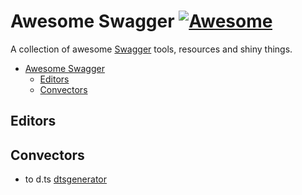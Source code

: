 # Awesome Swagger [![Awesome](https://cdn.rawgit.com/sindresorhus/awesome/d7305f38d29fed78fa85652e3a63e154dd8e8829/media/badge.svg)](https://github.com/sindresorhus/awesome)

A collection of awesome [Swagger](https://developer.mozilla.org/en-US/docs/Web/JavaScript) tools, resources and shiny things.

* [Awesome Swagger](#awesome-swagger)
  * [Editors](#editors)
  * [Convectors](#convectors)
  
## Editors

## Convectors
- to d.ts [dtsgenerator](https://www.npmjs.com/package/dtsgenerator)
